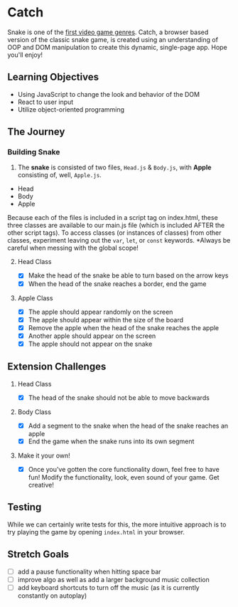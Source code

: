 # Catch

Snake is one of the [first video game genres](https://en.wikipedia.org/wiki/Snake_(video_game_genre)).
Catch, a browser based version of the classic snake game, is created using an understanding of OOP and DOM manipulation to create this dynamic, single-page app. Hope you'll enjoy!

## Learning Objectives

- Using JavaScript to change the look and behavior of the DOM
- React to user input
- Utilize object-oriented programming

## The Journey

### Building Snake

1. The **snake** is consisted of two files, `Head.js` & `Body.js`, with **Apple** consisting of, well, `Apple.js`.

  - Head
  - Body
  - Apple

Because each of the files is included in a script tag on index.html, these three classes are available to our main.js file (which is included AFTER the other script tags). To access classes (or instances of classes) from other classes, experiment leaving out the `var`, `let`, or `const` keywords. *Always be careful when messing with the global scope!

2. Head Class

   - [x] Make the head of the snake be able to turn based on the arrow keys
   - [x] When the head of the snake reaches a border, end the game

3. Apple Class

   - [x] The apple should appear randomly on the screen
   - [x] The apple should appear within the size of the board
   - [x] Remove the apple when the head of the snake reaches the apple
   - [x] Another apple should appear on the screen
   - [x] The apple should not appear on the snake

## Extension Challenges

1. Head Class

   - [x] The head of the snake should not be able to move backwards

2. Body Class

   - [x] Add a segment to the snake when the head of the snake reaches an apple
   - [x] End the game when the snake runs into its own segment

3. Make it your own!

   - [x] Once you've gotten the core functionality down, feel free to have fun! Modify the functionality, look, even sound of your game. Get creative!

## Testing

While we can certainly write tests for this, the more intuitive approach is to try playing the game by opening `index.html` in your browser.

## Stretch Goals

- [ ] add a pause functionality when hitting space bar
- [ ] improve algo as well as add a larger background music collection
- [ ] add keyboard shortcuts to turn off the music (as it is currently constantly on autoplay)